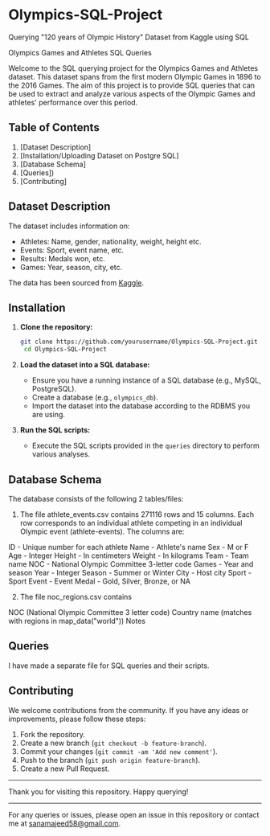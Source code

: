 # Olympics-SQL-Project
Querying "120 years of Olympic History" Dataset from Kaggle using SQL

Olympics Games and Athletes SQL Queries

Welcome to the SQL querying project for the Olympics Games and Athletes dataset. This dataset spans from the first modern Olympic Games in 1896 to the 2016 Games. The aim of this project is to provide SQL queries that can be used to extract and analyze various aspects of the Olympic Games and athletes' performance over this period.

## Table of Contents
1. [Dataset Description]
2. [Installation/Uploading Dataset on Postgre SQL]
3. [Database Schema]
4. [Queries])
5. [Contributing]

## Dataset Description

The dataset includes information on:
- Athletes: Name, gender, nationality, weight, height etc.
- Events: Sport, event name, etc.
- Results: Medals won, etc.
- Games: Year, season, city, etc.

The data has been sourced from [Kaggle](https://www.kaggle.com/heesoo37/120-years-of-olympic-history-athletes-and-results).

## Installation

1. **Clone the repository:**
   ```bash
   git clone https://github.com/yourusername/Olympics-SQL-Project.git
    cd Olympics-SQL-Project
   ```

2. **Load the dataset into a SQL database:**
   - Ensure you have a running instance of a SQL database (e.g., MySQL, PostgreSQL).
   - Create a database (e.g., `olympics_db`).
   - Import the dataset into the database according to the RDBMS you are using.     

3. **Run the SQL scripts:**
   - Execute the SQL scripts provided in the `queries` directory to perform various analyses.

## Database Schema

The database consists of the following 2 tables/files:

  1) The file athlete_events.csv contains 271116 rows and 15 columns. Each row corresponds to an individual athlete competing in an individual Olympic event (athlete-events). The columns are:

  ID - Unique number for each athlete
  Name - Athlete's name
  Sex - M or F
  Age - Integer
  Height - In centimeters
  Weight - In kilograms
  Team - Team name
  NOC - National Olympic Committee 3-letter code
  Games - Year and season
  Year - Integer
  Season - Summer or Winter
  City - Host city
  Sport - Sport
  Event - Event
  Medal - Gold, Silver, Bronze, or NA

  2) The file noc_regions.csv contains
     
  NOC (National Olympic Committee 3 letter code)
  Country name (matches with regions in map_data("world"))
  Notes


## Queries
I have made a separate file for SQL queries and their scripts. 

## Contributing

We welcome contributions from the community. If you have any ideas or improvements, please follow these steps:

1. Fork the repository.
2. Create a new branch (`git checkout -b feature-branch`).
3. Commit your changes (`git commit -am 'Add new comment'`).
4. Push to the branch (`git push origin feature-branch`).
5. Create a new Pull Request.


---

Thank you for visiting this repository. Happy querying!

---

For any queries or issues, please open an issue in this repository or contact me at sanamajeed58@gmail.com.
